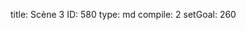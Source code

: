 title:          Scène 3
ID:             580
type:           md
compile:        2
setGoal:        260


